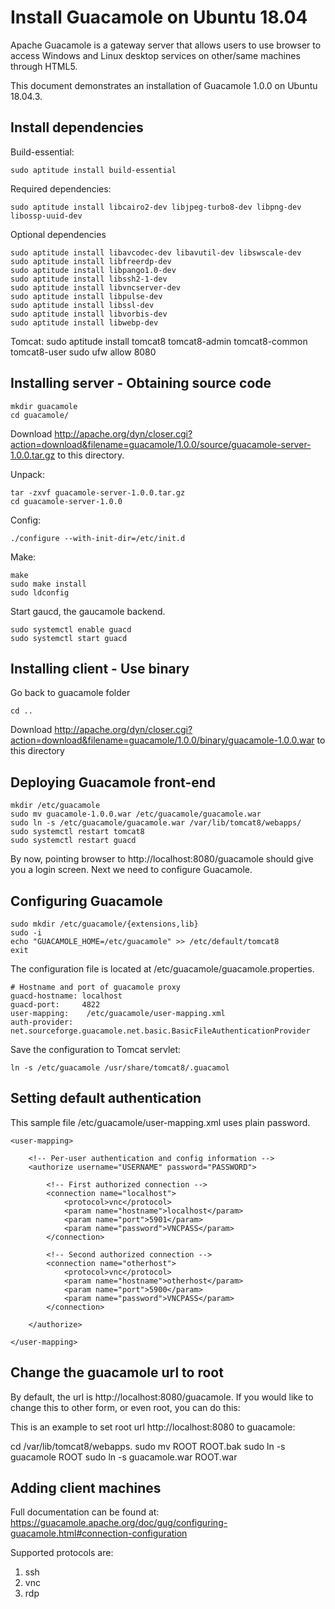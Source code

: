 # Install Guacamole on Ubuntu 18.04

Apache Guacamole is a gateway server that allows users to use browser to access Windows and Linux desktop services on 
other/same machines through HTML5.

This document demonstrates an installation of Guacamole 1.0.0 on Ubuntu 18.04.3.

## Install dependencies
Build-essential:

    sudo aptitude install build-essential

Required dependencies:

    sudo aptitude install libcairo2-dev libjpeg-turbo8-dev libpng-dev libossp-uuid-dev
    
Optional dependencies

    sudo aptitude install libavcodec-dev libavutil-dev libswscale-dev
    sudo aptitude install libfreerdp-dev
    sudo aptitude install libpango1.0-dev
    sudo aptitude install libssh2-1-dev
    sudo aptitude install libvncserver-dev
    sudo aptitude install libpulse-dev
    sudo aptitude install libssl-dev
    sudo aptitude install libvorbis-dev
    sudo aptitude install libwebp-dev

Tomcat:
    sudo aptitude install tomcat8 tomcat8-admin tomcat8-common tomcat8-user
    sudo ufw allow 8080

## Installing server - Obtaining source code
    mkdir guacamole
    cd guacamole/
    
Download http://apache.org/dyn/closer.cgi?action=download&filename=guacamole/1.0.0/source/guacamole-server-1.0.0.tar.gz to this directory.

Unpack:

    tar -zxvf guacamole-server-1.0.0.tar.gz
    cd guacamole-server-1.0.0

Config:

    ./configure --with-init-dir=/etc/init.d

Make:

    make
    sudo make install
    sudo ldconfig

Start gaucd, the gaucamole backend.

    sudo systemctl enable guacd
    sudo systemctl start guacd
    
## Installing client - Use binary

Go back to guacamole folder

    cd ..

Download http://apache.org/dyn/closer.cgi?action=download&filename=guacamole/1.0.0/binary/guacamole-1.0.0.war to this
 directory

## Deploying Guacamole front-end

    mkdir /etc/guacamole
    sudo mv guacamole-1.0.0.war /etc/guacamole/guacamole.war
    sudo ln -s /etc/guacamole/guacamole.war /var/lib/tomcat8/webapps/
    sudo systemctl restart tomcat8
    sudo systemctl restart guacd

By now, pointing browser to http://localhost:8080/guacamole should give you a login screen. Next we need to 
configure Guacamole.

## Configuring Guacamole
    
    sudo mkdir /etc/guacamole/{extensions,lib}
    sudo -i
    echo "GUACAMOLE_HOME=/etc/guacamole" >> /etc/default/tomcat8
    exit


The configuration file is located at /etc/guacamole/guacamole.properties.
``` /etc/guacamole/guacamole.properties
# Hostname and port of guacamole proxy
guacd-hostname: localhost
guacd-port:     4822
user-mapping:    /etc/guacamole/user-mapping.xml
auth-provider:    net.sourceforge.guacamole.net.basic.BasicFileAuthenticationProvider
```

Save the configuration to Tomcat servlet:
    
    ln -s /etc/guacamole /usr/share/tomcat8/.guacamol

## Setting default authentication
This sample file /etc/guacamole/user-mapping.xml uses plain password.


```
<user-mapping>
	
    <!-- Per-user authentication and config information -->
    <authorize username="USERNAME" password="PASSWORD">

        <!-- First authorized connection -->
        <connection name="localhost">
            <protocol>vnc</protocol>
            <param name="hostname">localhost</param>
            <param name="port">5901</param>
            <param name="password">VNCPASS</param>
        </connection>

        <!-- Second authorized connection -->
        <connection name="otherhost">
            <protocol>vnc</protocol>
            <param name="hostname">otherhost</param>
            <param name="port">5900</param>
            <param name="password">VNCPASS</param>
        </connection>

    </authorize>

</user-mapping>
```

## Change the guacamole url to root
By default, the url is http://localhost:8080/guacamole. If you would like to change this to other form, or even root, you can do this:

This is an example to set root url http://localhost:8080 to guacamole:

  cd /var/lib/tomcat8/webapps.
  sudo mv ROOT ROOT.bak
  sudo ln -s guacamole ROOT 
  sudo ln -s guacamole.war ROOT.war
   
## Adding client machines

Full documentation can be found at:
https://guacamole.apache.org/doc/gug/configuring-guacamole.html#connection-configuration

Supported protocols are:

1. ssh
2. vnc
3. rdp
